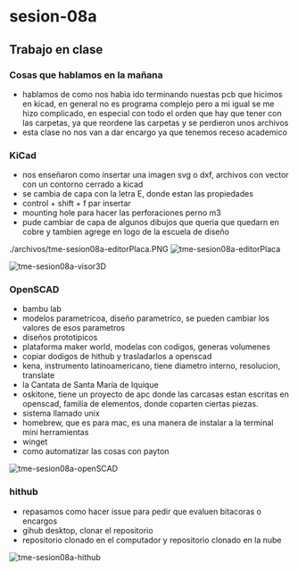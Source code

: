 # sesion-08a

## Trabajo en clase

### Cosas que hablamos en la mañana

- hablamos de como nos habia ido terminando nuestas pcb que hicimos en kicad, en general no es programa complejo pero a mi igual se me hizo complicado, en especial con todo el orden que hay que tener con las carpetas, ya que reordene las carpetas y se perdieron unos archivos
- esta clase no nos van a dar encargo ya que tenemos receso academico

### KiCad

- nos enseñaron como insertar una imagen svg o dxf, archivos con vector con un contorno cerrado a kicad
- se cambia de capa con la letra E, donde estan las propiedades
- control + shift + f par insertar 
- mounting hole para hacer las perforaciones perno m3
- pude cambiar de capa de algunos dibujos que queria que quedarn en cobre y tambien agrege en logo de la escuela de diseño

./archivos/tme-sesion08a-editorPlaca.PNG
![tme-sesion08a-editorPlaca](https://github.com/user-attachments/assets/ee7f2ad8-6c9d-45f3-a421-d6b60a161475)

![tme-sesion08a-visor3D](https://github.com/user-attachments/assets/8418c092-0b2e-4ea6-b033-d13e1e55e550)

### OpenSCAD

- bambu lab
- modelos parametricoa, diseño parametrico, se pueden cambiar los valores de esos parametros
- diseños prototipicos
- plataforma maker world, modelas con codigos, generas volumenes
- copiar dodigos de hithub y trasladarlos a openscad
- kena, instrumento latinoamericano, tiene diametro interno, resolucion, translate
- la Cantata de Santa María de Iquique
- oskitone, tiene un proyecto de apc donde las carcasas estan escritas en openscad, familia de elementos, donde coparten ciertas piezas.
- sistema llamado unix
- homebrew, que es para mac, es una manera de instalar a la terminal mini herramientas
- winget
- como automatizar las cosas con payton

![tme-sesion08a-openSCAD](https://github.com/user-attachments/assets/8ea2bf85-9e73-4caa-9d96-22fc57386591)

### hithub

- repasamos como hacer issue para pedir que evaluen bitacoras o encargos
- gihub desktop, clonar el repositorio
- repositorio clonado en el computador y repositorio clonado en la nube

![tme-sesion08a-hithub](https://github.com/user-attachments/assets/61378535-9435-4050-917c-a9381b8f3d33)

